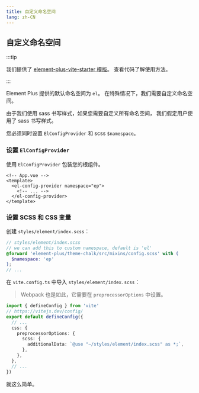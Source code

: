 ```yaml
---
title: 自定义命名空间
lang: zh-CN
---
```


## 自定义命名空间 <VersionTag version="2.2.0" />

:::tip

我们提供了 [element-plus-vite-starter 模版](https://github.com/element-plus/element-plus-vite-starter)。 查看代码了解使用方法。

:::

Element Plus 提供的默认命名空间为 `el`。 在特殊情况下，我们需要自定义命名空间。

由于我们使用 sass 书写样式，如果您需要自定义所有命名空间， 我们假定用户使用了 sass 书写样式。

您必须同时设置 `ElConfigProvider` 和 scss `$namespace`。

### 设置 `ElConfigProvider`

使用 `ElConfigProvider` 包装您的根组件。

```vue
<!-- App.vue -->
<template>
  <el-config-provider namespace="ep">
    <!-- ... -->
  </el-config-provider>
</template>
```

### 设置 SCSS 和 CSS 变量

创建 `styles/element/index.scss`：

```scss
// styles/element/index.scss
// we can add this to custom namespace, default is 'el'
@forward 'element-plus/theme-chalk/src/mixins/config.scss' with (
  $namespace: 'ep'
);
// ...
```

在 `vite.config.ts` 中导入 `styles/element/index.scss`：

> Webpack 也是如此，它需要在 `preprocessorOptions` 中设置。

```ts
import { defineConfig } from 'vite'
// https://vitejs.dev/config/
export default defineConfig({
  // ...
  css: {
    preprocessorOptions: {
      scss: {
        additionalData: `@use "~/styles/element/index.scss" as *;`,
      },
    },
  },
  // ...
})
```

就这么简单。
